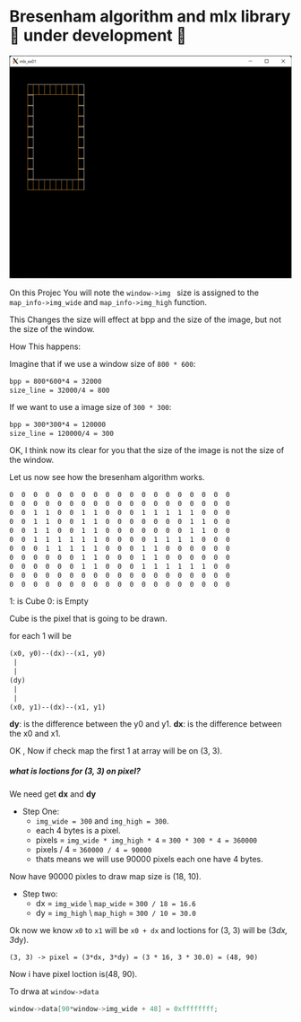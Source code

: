 # Bresenham algorithm and mlx library 🚧 under development 🚧

![cube](./assets/cube.png)

On this Projec You will note the `window->img ` size is assigned to the `map_info->img_wide` and `map_info->img_high` function.

This Changes the size  will effect at bpp and the size of the image, but not the size of the window.

How This happens:

Imagine that if we use a window size of `800 * 600`:
```
bpp = 800*600*4 = 32000
size_line = 32000/4 = 800
```
If we want to use a image size of `300 * 300`:
```
bpp = 300*300*4 = 120000
size_line = 120000/4 = 300
```
OK, I think now its clear for you that the size of the image is not the size of the window.

Let us now see how the bresenham algorithm works.

```
0  0  0  0  0  0  0  0  0  0  0  0  0  0  0  0  0  0  0
0  0  0  0  0  0  0  0  0  0  0  0  0  0  0  0  0  0  0
0  0  1  1  0  0  1  1  0  0  0  1  1  1  1  1  0  0  0
0  0  1  1  0  0  1  1  0  0  0  0  0  0  0  1  1  0  0
0  0  1  1  0  0  1  1  0  0  0  0  0  0  0  1  1  0  0
0  0  1  1  1  1  1  1  0  0  0  0  1  1  1  1  0  0  0
0  0  0  1  1  1  1  1  0  0  0  1  1  0  0  0  0  0  0
0  0  0  0  0  0  1  1  0  0  0  1  1  0  0  0  0  0  0
0  0  0  0  0  0  1  1  0  0  0  1  1  1  1  1  1  0  0
0  0  0  0  0  0  0  0  0  0  0  0  0  0  0  0  0  0  0
0  0  0  0  0  0  0  0  0  0  0  0  0  0  0  0  0  0  0
```

1: is Cube
0: is Empty

Cube is the pixel that is going to be drawn.

for each 1 will be
```
(x0, y0)--(dx)--(x1, y0)
 |                     
 |                     
(dy)                   
 |                     
 |                     
(x0, y1)--(dx)--(x1, y1)

```
**dy**: is the difference between the y0 and y1.
**dx**: is the difference between the x0 and x1.

OK , Now if check map the first 1 at array will be on (3, 3).

##### what is loctions for (3, 3) on pixel?
We need get **dx** and **dy**

- Step One: 
  - `img_wide = 300` and `img_high = 300`.
  - each 4 bytes is a pixel.
  - pixels =  `img_wide * img_high * 4` = `300 * 300 * 4 = 360000`
  - pixels / 4 = `360000 / 4 = 90000`
  - thats means we will use 90000 pixels each one have 4 bytes.

Now have 90000 pixles to draw map size is (18, 10).
- Step two:
  - dx = `img_wide` \ `map_wide` =  `300 / 18 = 16.6`
  - dy = `img_high` \ `map_high` =  `300 / 10 = 30.0`

Ok now we know `x0` to `x1` will be `x0 + dx` and loctions for (3, 3) will be (3*dx, 3*dy).
```
(3, 3) -> pixel = (3*dx, 3*dy) = (3 * 16, 3 * 30.0) = (48, 90)
```
Now i have pixel loction is(48, 90).

To drwa at `window->data`

```c
window->data[90*window->img_wide + 48] = 0xffffffff;
```